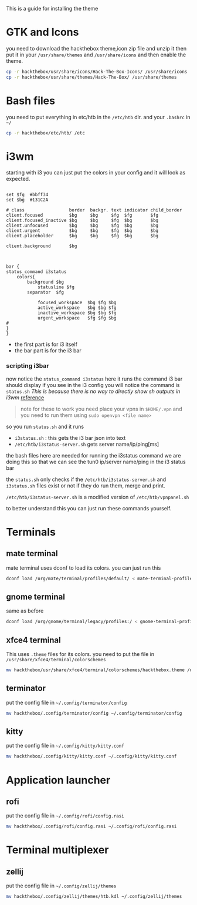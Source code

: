 This is a guide for installing the theme

# GTK and Icons

you need to download the hackthebox theme,icon zip file and unzip it then put it in your `/usr/share/themes` and `/usr/share/icons`
and then enable the theme.

```bash
cp -r hackthebox/usr/share/icons/Hack-The-Box-Icons/ /usr/share/icons
cp -r hackthebox/usr/share/themes/Hack-The-Box/ /usr/share/themes
```

# Bash files

you need to put everything in etc/htb in the `/etc/htb` dir.
and your `.bashrc` in `~/`

```bash
cp -r hackthebox/etc/htb/ /etc
```

# i3wm

starting with i3 you can just put the colors in your config and it will look as expected.

```

set $fg  #bbff34
set $bg  #131C2A

# class                 border  backgr. text indicator child_border
client.focused          $bg     $bg     $fg  $fg       $fg
client.focused_inactive $bg     $bg     $fg  $bg       $bg
client.unfocused        $bg     $bg     $fg  $bg       $bg
client.urgent           $bg     $bg     $fg  $bg       $bg
client.placeholder      $bg     $bg     $fg  $bg       $bg

client.background       $bg



bar {
status_command i3status
    colors{
        background $bg
            statusline $fg
        separator  $fg

            focused_workspace  $bg $fg $bg
            active_workspace   $bg $bg $fg
            inactive_workspace $bg $bg $fg
            urgent_workspace   $fg $fg $bg
#
}
}
```

*  the first part is for i3 itself
* the bar part is for the i3 bar

### scripting i3bar
now notice the `status_command i3status`
here it runs the command i3 bar should display 
if you see in the i3 config you will notice the command is `status.sh`
*This is because there is no way to directly show sh outputs in i3wm* [reference](https://faq.i3wm.org/question/4815/adding-shell-script-to-i3statusconf.1.html)

> note for these to work you need place your vpns in `$HOME/.vpn`
> and you need to run them using `sudo openvpn <file name>`

so you run `status.sh` and it runs 
* `i3status.sh` : this gets the i3 bar json into text
* `/etc/htb/i3status-server.sh`  gets server name/ip/ping[ms] 


the bash files here are needed for running the i3status command
we are doing this so that we can see the tun0 ip/server name/ping in the i3 status bar

the `status.sh` only checks if the `/etc/htb/i3status-server.sh` and `i3status.sh` files exist or not if they do run them, merge and print.

`/etc/htb/i3status-server.sh` is a modified version of `/etc/htb/vpnpanel.sh` 

to better understand this you can just run these commands yourself.


# Terminals

## mate terminal

mate terminal uses dconf to load its colors.
you can just run this 
```bash
dconf load /org/mate/terminal/profiles/default/ < mate-terminal-profiles.dconf
```

## gnome terminal

same as before
```bash
dconf load /org/gnome/terminal/legacy/profiles:/ < gnome-terminal-profiles.dconf
```
## xfce4 terminal

This uses `.theme` files for its colors. you need to put the file in `/usr/share/xfce4/terminal/colorschemes`

```bash
mv hackthebox/usr/share/xfce4/terminal/colorschemes/hackthebox.theme /usr/share/xfce4/terminal/colorschemes
```
## terminator

put the config file in `~/.config/terminator/config`

```bash
mv hackthebox/.config/terminator/config ~/.config/terminator/config
```

## kitty 

put the config file in `~/.config/kitty/kitty.conf`

```bash
mv hackthebox/.config/kitty/kitty.conf ~/.config/kitty/kitty.conf
```
# Application launcher 

## rofi
put the config file in `~/.config/rofi/config.rasi`

```bash
mv hackthebox/.config/rofi/config.rasi ~/.config/rofi/config.rasi
```

# Terminal multiplexer

## zellij

put the config file in `~/.config/zellij/themes`

```bash
mv hackthebox/.config/zellij/themes/htb.kdl ~/.config/zellij/themes
```

